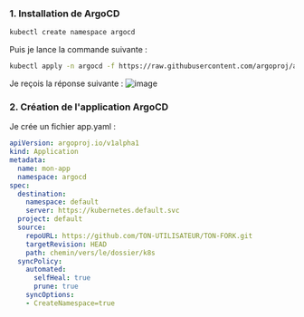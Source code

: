 ### 1. Installation de ArgoCD

```bash
kubectl create namespace argocd
```
Puis je lance la commande suivante : 
```bash
kubectl apply -n argocd -f https://raw.githubusercontent.com/argoproj/argo-cd/stable/manifests/install.yaml
```

Je reçois la réponse suivante : 
![image](https://github.com/user-attachments/assets/9d20dacb-8ae7-4942-b9c4-982c3ab2d47a)

### 2. Création de l'application ArgoCD

Je crée un fichier app.yaml :
```yaml
apiVersion: argoproj.io/v1alpha1
kind: Application
metadata:
  name: mon-app
  namespace: argocd
spec:
  destination:
    namespace: default
    server: https://kubernetes.default.svc
  project: default
  source:
    repoURL: https://github.com/TON-UTILISATEUR/TON-FORK.git
    targetRevision: HEAD
    path: chemin/vers/le/dossier/k8s
  syncPolicy:
    automated:
      selfHeal: true
      prune: true
    syncOptions:
    - CreateNamespace=true
```
